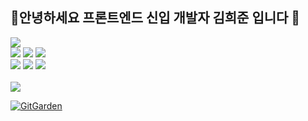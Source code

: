 ## 안녕하세요 프론트엔드 신입 개발자 김희준 입니다 👋

<div>  
<span><img src="https://img.shields.io/badge/html5-%23E34F26.svg?&style=for-the-badge&logo=html5&logoColor=white" /></span>
</div>
<div>
<span><img src="https://img.shields.io/badge/css3-%231572B6.svg?&style=for-the-badge&logo=css3&logoColor=white" /></span>
<span><img src="https://img.shields.io/badge/tailwind%20css-%2338B2AC.svg?&style=for-the-badge&logo=tailwind%20css&logoColor=white" /></span>
<span><img src="https://img.shields.io/badge/styled--components-%23DB7093.svg?&style=for-the-badge&logo=styled-components&logoColor=white" /></span>
</div>
<div>
<span><img src="https://img.shields.io/badge/javascript-%23F7DF1E.svg?&style=for-the-badge&logo=javascript&logoColor=black" /></span>
<span><img src="https://img.shields.io/badge/react-%2361DAFB.svg?&style=for-the-badge&logo=react&logoColor=black" /></span>
<span><img src="https://img.shields.io/badge/next.js-%23000000.svg?&style=for-the-badge&logo=next.js&logoColor=white" /></span>
</div>

<br/>
<img src="https://img.shields.io/badge/slack-%234A154B.svg?&style=for-the-badge&logo=slack&logoColor=white" />

[![GitGarden](https://gitgarden.marshallku.dev/?user_name=PenguinKKIM)](https://github.com/marshallku/gitgarden)


